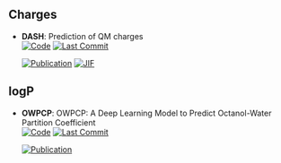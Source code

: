 

## **Charges**


- **DASH**: Prediction of QM charges  
    [![Code](https://img.shields.io/github/stars/rinikerlab/DASH-tree?style=for-the-badge&logo=github)](https://github.com/rinikerlab/DASH-tree) 
    [![Last Commit](https://img.shields.io/github/last-commit/rinikerlab/DASH-tree?style=for-the-badge&logo=github)](https://github.com/rinikerlab/DASH-tree) 

    [![Publication](https://img.shields.io/badge/Publication-Citations:0-blue?style=for-the-badge&logo=bookstack)](https://doi.org/10.1063/5.0218154) 
    [![JIF](https://img.shields.io/badge/Impact_Factor-3.10-purple?style=for-the-badge&logo=academia)](https://doi.org/10.1063/5.0218154)


## **logP**


- **OWPCP**: OWPCP: A Deep Learning Model to Predict Octanol-Water Partition Coefficient  
    [![Code](https://img.shields.io/github/stars/jmohammadmaleki/OWPCP?style=for-the-badge&logo=github)](https://github.com/jmohammadmaleki/OWPCP.git) 
    [![Last Commit](https://img.shields.io/github/last-commit/jmohammadmaleki/OWPCP?style=for-the-badge&logo=github)](https://github.com/jmohammadmaleki/OWPCP.git) 

    [![Publication](https://img.shields.io/badge/Publication-Citations:0-blue?style=for-the-badge&logo=bookstack)](https://doi.org/10.37473//10.1101/2020.01.20.913178) 


